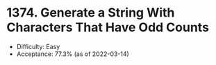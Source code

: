 # 1374. Generate a String With Characters That Have Odd Counts
- Difficulty: Easy
- Acceptance: 77.3% (as of 2022-03-14)
